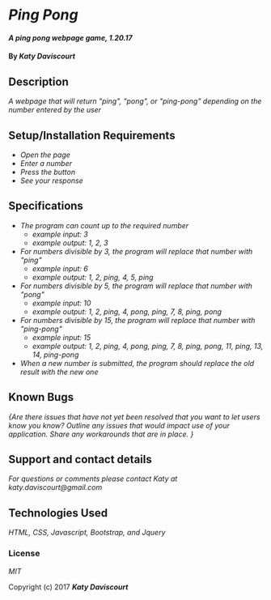 # _Ping Pong_

#### _A ping pong webpage game, 1.20.17_

#### By _**Katy Daviscourt**_

## Description

_A webpage that will return "ping", "pong", or "ping-pong" depending on the number entered by the user_

## Setup/Installation Requirements

* _Open the page_
* _Enter a number_
* _Press the button_
* _See your response_

## Specifications

* _The program can count up to the required number_
    * _example input: 3_
    * _example output: 1, 2, 3_
* _For numbers divisible by 3, the program will replace that number with "ping"_
    * _example input: 6_
    * _example output: 1, 2, ping, 4, 5, ping_
* _For numbers divisible by 5, the program will replace that number with "pong"_
    * _example input: 10_
    * _example output: 1, 2, ping, 4, pong, ping, 7, 8, ping, pong_
* _For numbers divisible by 15, the program will replace that number with "ping-pong"_
    * _example input: 15_
    * _example output: 1, 2, ping, 4, pong, ping, 7, 8, ping, pong, 11, ping, 13, 14, ping-pong_
* _When a new number is submitted, the program should replace the old result with the new one_

## Known Bugs

_{Are there issues that have not yet been resolved that you want to let users know you know?  Outline any issues that would impact use of your application.  Share any workarounds that are in place. }_

## Support and contact details

_For questions or comments please contact Katy at katy.daviscourt@gmail.com_

## Technologies Used

_HTML, CSS, Javascript, Bootstrap, and Jquery_

### License

*MIT*

Copyright (c) 2017 **_Katy Daviscourt_**

